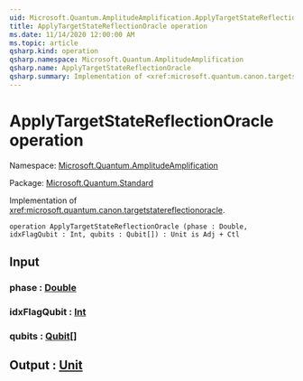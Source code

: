 ```yaml
---
uid: Microsoft.Quantum.AmplitudeAmplification.ApplyTargetStateReflectionOracle
title: ApplyTargetStateReflectionOracle operation
ms.date: 11/14/2020 12:00:00 AM
ms.topic: article
qsharp.kind: operation
qsharp.namespace: Microsoft.Quantum.AmplitudeAmplification
qsharp.name: ApplyTargetStateReflectionOracle
qsharp.summary: Implementation of <xref:microsoft.quantum.canon.targetstatereflectionoracle>.
---
```


# ApplyTargetStateReflectionOracle operation

Namespace: [Microsoft.Quantum.AmplitudeAmplification](xref:Microsoft.Quantum.AmplitudeAmplification)

Package: [Microsoft.Quantum.Standard](https://nuget.org/packages/Microsoft.Quantum.Standard)


Implementation of <xref:microsoft.quantum.canon.targetstatereflectionoracle>.

```qsharp
operation ApplyTargetStateReflectionOracle (phase : Double, idxFlagQubit : Int, qubits : Qubit[]) : Unit is Adj + Ctl
```


## Input

### phase : [Double](xref:microsoft.quantum.lang-ref.double)




### idxFlagQubit : [Int](xref:microsoft.quantum.lang-ref.int)




### qubits : [Qubit](xref:microsoft.quantum.lang-ref.qubit)[]





## Output : [Unit](xref:microsoft.quantum.lang-ref.unit)

